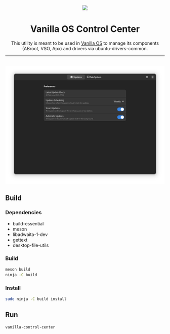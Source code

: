 <div align="center">
    <img src="data/icons/hicolor/scalable/apps/org.vanillaos.ControlCenter.svg" height="64">
    <h1>Vanilla OS Control Center</h1>
    <p>This utility is meant to be used in <a href="https://github.com/vanilla-os">Vanilla OS</a> 
    to manage its components (ABroot, VSO, Apx) and drivers via ubuntu-drivers-common.</p>
    <hr />
</a>
    <br />
    <img src="data/screenshot.png">
</div>


## Build
### Dependencies
- build-essential
- meson
- libadwaita-1-dev
- gettext
- desktop-file-utils

### Build
```bash
meson build
ninja -C build
```

### Install
```bash
sudo ninja -C build install
```

## Run
```bash
vanilla-control-center
```
